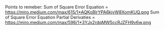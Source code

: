 Points to remeber:
Sum of Square Error Equation = https://miro.medium.com/max/615/1*AQKoBlrYPA6kjvW8XomKUQ.png
Sum of Square Error Equation Partial Derivaties = https://miro.medium.com/max/596/1*3YJx2rdqMW5ccRJZFH9v6w.png
